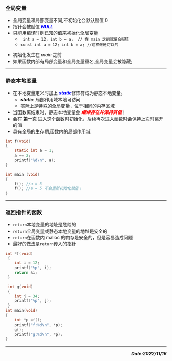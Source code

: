 ### 全局变量  
+ 全局变量和局部变量不同,不初始化会默认赋值 0
+ 指针会被赋值 ___<font color = blue>NULL___</font>
+ 只能用编译时刻已知的值来初始化全局变量
    + ` int a = 12; int b = a;  // 在 main 之前赋值会报错`
    + `const int a = 12; int b = a; //这样做是可以的`
- 初始化发生在 *main* 之前
- 如果函数内部有局部变量和全局变量重名,全局变量会被隐藏;
---

### 静态本地变量
+ 在本地变量定义时加上  ___<font color = blue>static___</font>修饰符成为静态本地变量。
    +  ***static***: 局部作用域本地可访问
    +  实际上是特殊的全局变量，位于相同的内存区域
+ 当函数离结束时，静态本地变量会 ***<font color =red> 继续存在并保持其值***</font>！
+ 会在 **第一次** 进入这个函数时初始化，后续再次进入函数时会保持上次时离开的值
+ 具有全局的生存期,函数内的局部作用域
  
```c
int f(void)
{
    static int a = 1;
    a += 2;
    printf("%d\n", a);
}

int main (void)
{
    f(); //a = 3
    f(); //a = 5 不会重新初始化赋值；
}
```
  ---

### 返回指针的函数
+ `return`本地变量的地址是危险的
+ `return`全局变量或静态本地变量的地址是安全的
+ `return`在函数内 malloc 的内存是安全的，但是容易造成问题
+ 最好的做法是`return`传入的指针
  
```c++
int *f(void)
 {
    int i = 12;
    printf("%p", i);
    return &i;
 }

 int g(void)
 {
    int j = 34;
    printf("%p", j);
 }
int main(void)
{
    int *p =f();
    printf("f:%d\n", *p);
    g();
    printf("g:%d\n", *p);
}
```
<!-- <kbd>Ctrl</kbd>+<kbd>Alt</kbd>+<kbd>Del</kbd> 重启电脑-->

---

***<div align =right>Date:2022/11/16<div>***
